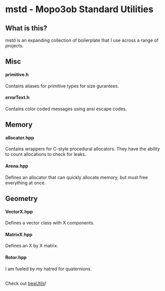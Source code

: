 # mstd - Mopo3ob Standard Utilities
## What is this?
mstd is an expanding collection of boilerplate that I use across a range of projects.

## Misc
#### primitive.h
Contains aliases for primitive types for size gurantees.
#### errorText.h
Contains color coded messages using ansi escape codes. 

## Memory
#### allocator.hpp
Contains wrappers for C-style procedural allocators. They have the ability to count allocations to check for leaks.
#### Arena.hpp
Defines an allocator that can quickly allocate memory, but must free everything at once.

## Geometry
#### VectorX.hpp
Defines a vector class with X components.

#### MatrixX.hpp
Defines an X by X matrix.

#### Rotor.hpp
I am fueled by my hatred for quaternions.

##
Check out [beaUtils](https://github.com/Dassh01/beaUtils)!
